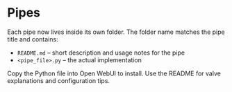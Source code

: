 # Pipes

Each pipe now lives inside its own folder. The folder name matches the pipe title and contains:

- `README.md` – short description and usage notes for the pipe
- `<pipe_file>.py` – the actual implementation

Copy the Python file into Open WebUI to install. Use the README for valve explanations and configuration tips.

